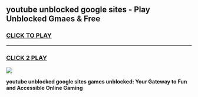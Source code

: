 
## youtube unblocked google sites - Play Unblocked Gmaes & Free
<h3>
<a href="https://news.freeplayer.one?title=youtube_unblocked_google_sites&ref=23F">CLICK TO PLAY</a></h3>
<hr>

<h3>
<a href="https://news.freeplayer.one?title=youtube_unblocked_google_sites&ref=23F">CLICK 2 PLAY</a>
  
</h3>

<a href="https://news.freeplayer.one?title=youtube_unblocked_google_sites&ref=23F/"><img src="https://clearcache.store/games.png"></a>


**youtube unblocked google sites games unblocked: Your Gateway to Fun and Accessible Online Gaming**
